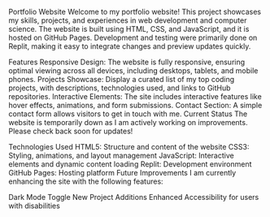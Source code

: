 Portfolio Website
Welcome to my portfolio website! This project showcases my skills, projects, and experiences in web development and computer science. The website is built using HTML, CSS, and JavaScript, and it is hosted on GitHub Pages. Development and testing were primarily done on Replit, making it easy to integrate changes and preview updates quickly.

Features
Responsive Design: The website is fully responsive, ensuring optimal viewing across all devices, including desktops, tablets, and mobile phones.
Projects Showcase: Display a curated list of my top coding projects, with descriptions, technologies used, and links to GitHub repositories.
Interactive Elements: The site includes interactive features like hover effects, animations, and form submissions.
Contact Section: A simple contact form allows visitors to get in touch with me.
Current Status
The website is temporarily down as I am actively working on improvements. Please check back soon for updates!

Technologies Used
HTML5: Structure and content of the website
CSS3: Styling, animations, and layout management
JavaScript: Interactive elements and dynamic content loading
Replit: Development environment
GitHub Pages: Hosting platform
Future Improvements
I am currently enhancing the site with the following features:

Dark Mode Toggle
New Project Additions
Enhanced Accessibility for users with disabilities
